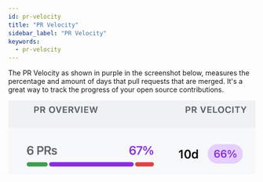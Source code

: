 ```yaml
---
id: pr-velocity
title: "PR Velocity"
sidebar_label: "PR Velocity"
keywords:
  - pr-velocity
---
```


The PR Velocity as shown in purple in the screenshot below, measures the percentage and amount of days that pull requests that are merged. It's a great way to track the progress of your open source contributions.

![PR Velocity Example](../../static/img/pr-velocity-example.png)
